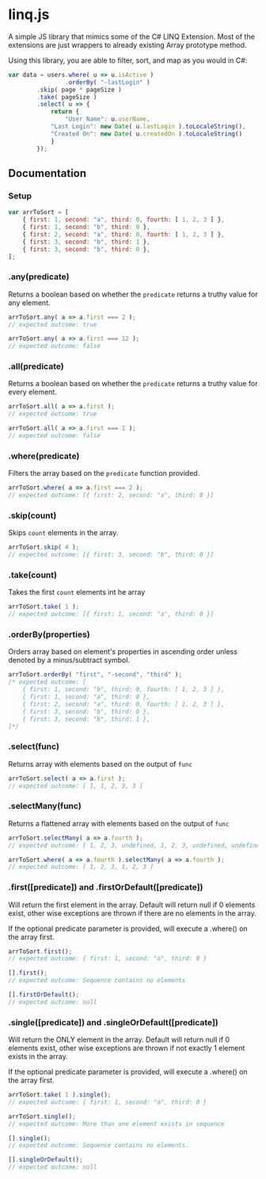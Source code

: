 # linq.js
A simple JS library that mimics some of the C# LINQ Extension. Most of the extensions are just wrappers to already existing Array prototype method.

Using this library, you are able to filter, sort, and map as you would in C#:

```js
var data = users.where( u => u.isActive )
                .orderBy( "-lastLogin" )
		.skip( page * pageSize )
		.take( pageSize )
		.select( u => {
		    return {
		        "User Name": u.userName,
			"Last Login": new Date( u.lastLogin ).toLocaleString(),
			"Created On": new Date( u.createdOn ).toLocaleString()
		    }
		});
```

## Documentation

### Setup

```js
var arrToSort = [
	{ first: 1, second: "a", third: 0, fourth: [ 1, 2, 3 ] },
	{ first: 1, second: "b", third: 0 },
	{ first: 2, second: "a", third: 0, fourth: [ 1, 2, 3 ] },
	{ first: 3, second: "b", third: 1 },
	{ first: 3, second: "b", third: 0 },
];
```

### .any(predicate)
Returns a boolean based on whether the `predicate` returns a truthy value for any element.

```js
arrToSort.any( a => a.first === 2 );
// expected outcome: true

arrToSort.any( a => a.first === 12 );
// expected outcome: false
```

### .all(predicate)
Returns a boolean based on whether the `predicate` returns a truthy value for every element.

```js
arrToSort.all( a => a.first );
// expected outcome: true

arrToSort.all( a => a.first === 1 );
// expected outcome: false
```

### .where(predicate)
Filters the array based on the `predicate` function provided.

```js
arrToSort.where( a => a.first === 2 );
// expected outcome: [{ first: 2, second: "a", third: 0 }]
```

### .skip(count)
Skips `count` elements in the array.

```js
arrToSort.skip( 4 );
// expected outcome: [{ first: 3, second: "b", third: 0 }]
```

### .take(count)
Takes the first `count` elements int he array

```js
arrToSort.take( 1 );
// expected outcome: [{ first: 1, second: "a", third: 0 }]
```

### .orderBy(properties)
Orders array based on element's properties in ascending order unless denoted by a minus/subtract symbol.

```js
arrToSort.orderBy( "first", "-second", "third" );
/* expected outcome: [
	{ first: 1, second: "b", third: 0, fourth: [ 1, 2, 3 ] },
	{ first: 1, second: "a", third: 0 },
	{ first: 2, second: "a", third: 0, fourth: [ 1, 2, 3 ] },
	{ first: 3, second: "b", third: 0 },
	{ first: 3, second: "b", third: 1 },
]*/
 ```

### .select(func)
Returns array with elements based on the output of `func`

```js
arrToSort.select( a => a.first );
// expected outcome: [ 1, 1, 2, 3, 3 ]
```

### .selectMany(func)
Returns a flattened array with elements based on the output of `func`

```js
arrToSort.selectMany( a => a.fourth );
// expected outcome: [ 1, 2, 3, undefined, 1, 2, 3, undefined, undefined, undefined ]

arrToSort.where( a => a.fourth ).selectMany( a => a.fourth );
// expected outcome: [ 1, 2, 3, 1, 2, 3 ]
```

### .first(\[predicate]) and .firstOrDefault(\[predicate])
Will return the first element in the array. Default will return null if 0 elements exist, other wise exceptions are thrown if there are no elements in the array.

If the optional predicate parameter is provided, will execute a .where() on the array first.

```js
arrToSort.first();
// expected outcome: { first: 1, second: "a", third: 0 }

[].first();
// expected outcome: Sequence contains no elements

[].firstOrDefault();
// expected outcome: null
```

### .single(\[predicate]) and .singleOrDefault(\[predicate])
Will return the ONLY element in the array. Default will return null if 0 elements exist, other wise exceptions are thrown if not exactly 1 element exists in the array.

If the optional predicate parameter is provided, will execute a .where() on the array first.

```js
arrToSort.take( 1 ).single();
// expected outcome: { first: 1, second: "a", third: 0 }

arrToSort.single();
// expected outcome: More than one element exists in sequence

[].single();
// expected outcome: Sequence contains no elements.

[].singleOrDefault();
// expected outcome: null
```
